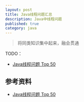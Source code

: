 ```yaml
---
layout: post
title: Java线程问题汇总
description: Java中线程问题
published: true
category: java
---
```


> 将同类知识集中起来，融会贯通


TODO：

* [Java线程问题 Top 50][Java线程问题 Top 50]
























## 参考资料

* [Java线程问题 Top 50][Java线程问题 Top 50]










[NingG]:    http://ningg.github.com  "NingG"

[Java线程问题 Top 50]:		http://www.cnblogs.com/dolphin0520/p/3958019.html









